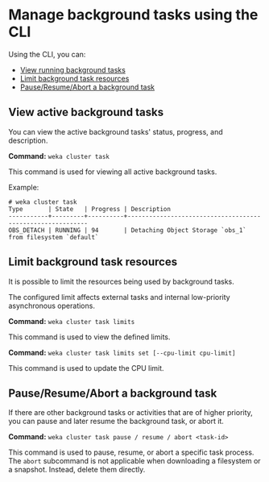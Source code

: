 # Manage background tasks using the CLI

Using the CLI, you can:

* [View running background tasks](manage-background-tasks-using-the-cli.md#viewing-running-background-tasks)
* [Limit background task resources](manage-background-tasks-using-the-cli.md#limit-background-task-resources)
* [Pause/Resume/Abort a background task](manage-background-tasks-using-the-cli.md#pause-resume-abort-a-background-task)

## View active background tasks <a href="#viewing-running-background-tasks" id="viewing-running-background-tasks"></a>

You can view the active background tasks' status, progress, and description.‌

‌**Command:** `weka cluster task`‌

This command is used for viewing all active background tasks.

Example:

```
# weka cluster task
Type       | State   | Progress | Description
-----------+---------+----------+-----------------------------------------------------------
OBS_DETACH | RUNNING | 94       | Detaching Object Storage `obs_1` from filesystem `default`
```

## ‌Limit background task resources

It is possible to limit the resources being used by background tasks.

The configured limit affects external tasks and internal low-priority asynchronous operations.‌

**Command:** `weka cluster task limits`

This command is used to view the defined limits.

**Command:** `weka cluster task limits set [--cpu-limit cpu-limit]`

This command is used to update the CPU limit.

## Pause/Resume/Abort a background task

If there are other background tasks or activities that are of higher priority, you can pause and later resume the background task, or abort it.&#x20;

**Command:** `weka cluster task pause / resume / abort <task-id>`

This command is used to pause, resume, or abort a specific task process. The `abort` subcommand is not applicable when downloading a filesystem or a snapshot. Instead, delete them directly.
